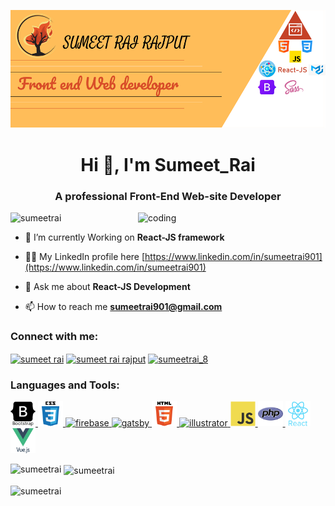 ![Logo](https://github.com/SumeetRai/SumeetRai/blob/main/328352109_1234447247167093_8165281759826191924_n.png)
<h1 align="center">Hi 👋, I'm Sumeet_Rai</h1>
<h3 align="center">A professional Front-End Web-site Developer</h3>
<img align="right" alt="coding"width="300" src="https://user-images.githubusercontent.com/55389276/140866485-8fb1c876-9a8f-4d6a-98dc-08c4981eaf70.gif" />
<p align="left"> <img src="https://komarev.com/ghpvc/?username=sumeetrai&label=Profile%20views&color=0e75b6&style=flat" alt="sumeetrai" /> </p>

- 🌱 I’m currently Working on **React-JS framework**

- 👨‍💻 My LinkedIn profile here [https://www.linkedin.com/in/sumeetrai901](https://www.linkedin.com/in/sumeetrai901)

- 💬 Ask me about **React-JS Development**

- 📫 How to reach me **sumeetrai901@gmail.com**

<h3 align="left">Connect with me:</h3>
<p align="left">
<a href="https://linkedin.com/in/sumeet rai" target="blank"><img align="center" src="https://raw.githubusercontent.com/rahuldkjain/github-profile-readme-generator/master/src/images/icons/Social/linked-in-alt.svg" alt="sumeet rai" height="30" width="40" /></a>
<a href="https://fb.com/sumeet rai rajput" target="blank"><img align="center" src="https://raw.githubusercontent.com/rahuldkjain/github-profile-readme-generator/master/src/images/icons/Social/facebook.svg" alt="sumeet rai rajput" height="30" width="40" /></a>
<a href="https://instagram.com/sumeetrai_8" target="blank"><img align="center" src="https://raw.githubusercontent.com/rahuldkjain/github-profile-readme-generator/master/src/images/icons/Social/instagram.svg" alt="sumeetrai_8" height="30" width="40" /></a>
</p>

<h3 align="left">Languages and Tools:</h3>
<p align="left"> <a href="https://getbootstrap.com" target="_blank" rel="noreferrer"> <img src="https://raw.githubusercontent.com/devicons/devicon/master/icons/bootstrap/bootstrap-plain-wordmark.svg" alt="bootstrap" width="40" height="40"/> </a> <a href="https://www.w3schools.com/css/" target="_blank" rel="noreferrer"> <img src="https://raw.githubusercontent.com/devicons/devicon/master/icons/css3/css3-original-wordmark.svg" alt="css3" width="40" height="40"/> </a> <a href="https://firebase.google.com/" target="_blank" rel="noreferrer"> <img src="https://www.vectorlogo.zone/logos/firebase/firebase-icon.svg" alt="firebase" width="40" height="40"/> </a> <a href="https://www.gatsbyjs.com/" target="_blank" rel="noreferrer"> <img src="https://www.vectorlogo.zone/logos/gatsbyjs/gatsbyjs-icon.svg" alt="gatsby" width="40" height="40"/> </a> <a href="https://www.w3.org/html/" target="_blank" rel="noreferrer"> <img src="https://raw.githubusercontent.com/devicons/devicon/master/icons/html5/html5-original-wordmark.svg" alt="html5" width="40" height="40"/> </a> <a href="https://www.adobe.com/in/products/illustrator.html" target="_blank" rel="noreferrer"> <img src="https://www.vectorlogo.zone/logos/adobe_illustrator/adobe_illustrator-icon.svg" alt="illustrator" width="40" height="40"/> </a> <a href="https://developer.mozilla.org/en-US/docs/Web/JavaScript" target="_blank" rel="noreferrer"> <img src="https://raw.githubusercontent.com/devicons/devicon/master/icons/javascript/javascript-original.svg" alt="javascript" width="40" height="40"/> </a> <a href="https://www.php.net" target="_blank" rel="noreferrer"> <img src="https://raw.githubusercontent.com/devicons/devicon/master/icons/php/php-original.svg" alt="php" width="40" height="40"/> </a> <a href="https://reactjs.org/" target="_blank" rel="noreferrer"> <img src="https://raw.githubusercontent.com/devicons/devicon/master/icons/react/react-original-wordmark.svg" alt="react" width="40" height="40"/> </a> <a href="https://vuejs.org/" target="_blank" rel="noreferrer"> <img src="https://raw.githubusercontent.com/devicons/devicon/master/icons/vuejs/vuejs-original-wordmark.svg" alt="vuejs" width="40" height="40"/> </a> </p>

<p><img align="left" src="https://github-readme-stats.vercel.app/api/top-langs?username=sumeetrai&show_icons=true&locale=en&layout=compact" alt="sumeetrai" /></p>

<p>&nbsp;<img align="center" src="https://github-readme-stats.vercel.app/api?username=sumeetrai&show_icons=true&locale=en" alt="sumeetrai" /></p>

<p><img align="center" src="https://github-readme-streak-stats.herokuapp.com/?user=sumeetrai&" alt="sumeetrai" /></p>

